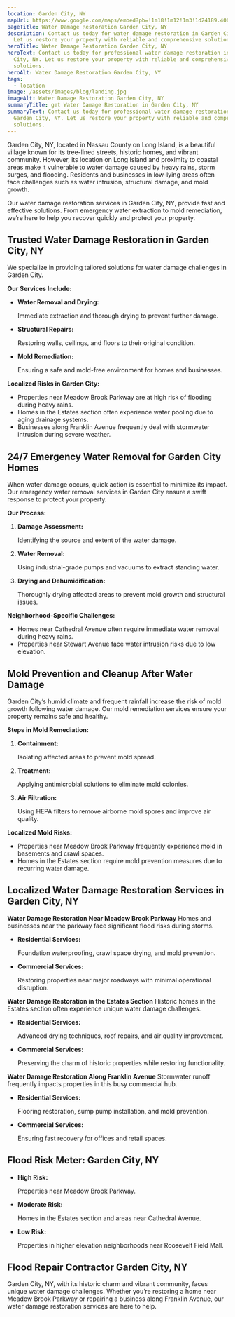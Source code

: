 ```yaml
---
location: Garden City, NY
mapUrl: https://www.google.com/maps/embed?pb=!1m18!1m12!1m3!1d24189.40677694818!2d-73.66645699307493!3d40.725151861394835!2m3!1f0!2f0!3f0!3m2!1i1024!2i768!4f13.1!3m3!1m2!1s0x89c27d35233e45c5%3A0xee07a487305d599!2sGarden%20City%2C%20NY!5e0!3m2!1sen!2sus!4v1735533747517!5m2!1sen!2sus
pageTitle: Water Damage Restoration Garden City, NY
description: Contact us today for water damage restoration in Garden City, NY.
  Let us restore your property with reliable and comprehensive solutions.
heroTitle: Water Damage Restoration Garden City, NY
heroText: Contact us today for professional water damage restoration in Garden
  City, NY. Let us restore your property with reliable and comprehensive
  solutions.
heroAlt: Water Damage Restoration Garden City, NY
tags:
  - location
image: /assets/images/blog/landing.jpg
imageAlt: Water Damage Restoration Garden City, NY
summaryTitle: get Water Damage Restoration in Garden City, NY
summaryText: Contact us today for professional water damage restoration in
  Garden City, NY. Let us restore your property with reliable and comprehensive
  solutions.
---
```

Garden City, NY, located in Nassau County on Long Island, is a beautiful village known for its tree-lined streets, historic homes, and vibrant community. However, its location on Long Island and proximity to coastal areas make it vulnerable to water damage caused by heavy rains, storm surges, and flooding. Residents and businesses in low-lying areas often face challenges such as water intrusion, structural damage, and mold growth.

Our water damage restoration services in Garden City, NY, provide fast and effective solutions. From emergency water extraction to mold remediation, we’re here to help you recover quickly and protect your property.

## **Trusted Water Damage Restoration in Garden City, NY**

We specialize in providing tailored solutions for water damage challenges in Garden City.

**Our Services Include:**

* **Water Removal and Drying:**

   Immediate extraction and thorough drying to prevent further damage.
* **Structural Repairs:**

   Restoring walls, ceilings, and floors to their original condition.
* **Mold Remediation:**

   Ensuring a safe and mold-free environment for homes and businesses.

**Localized Risks in Garden City:**

* Properties near Meadow Brook Parkway are at high risk of flooding during heavy rains.
* Homes in the Estates section often experience water pooling due to aging drainage systems.
* Businesses along Franklin Avenue frequently deal with stormwater intrusion during severe weather.

## **24/7 Emergency Water Removal for Garden City Homes**

When water damage occurs, quick action is essential to minimize its impact. Our emergency water removal services in Garden City ensure a swift response to protect your property.

**Our Process:**

1. **Damage Assessment:**

    Identifying the source and extent of the water damage.
2. **Water Removal:**

    Using industrial-grade pumps and vacuums to extract standing water.
3. **Drying and Dehumidification:**

    Thoroughly drying affected areas to prevent mold growth and structural issues.

**Neighborhood-Specific Challenges:**

* Homes near Cathedral Avenue often require immediate water removal during heavy rains.
* Properties near Stewart Avenue face water intrusion risks due to low elevation.

## **Mold Prevention and Cleanup After Water Damage**

Garden City’s humid climate and frequent rainfall increase the risk of mold growth following water damage. Our mold remediation services ensure your property remains safe and healthy.

**Steps in Mold Remediation:**

1. **Containment:**

    Isolating affected areas to prevent mold spread.
2. **Treatment:**

    Applying antimicrobial solutions to eliminate mold colonies.
3. **Air Filtration:**

    Using HEPA filters to remove airborne mold spores and improve air quality.

**Localized Mold Risks:**

* Properties near Meadow Brook Parkway frequently experience mold in basements and crawl spaces.
* Homes in the Estates section require mold prevention measures due to recurring water damage.

## **Localized Water Damage Restoration Services in Garden City, NY**

**Water Damage Restoration Near Meadow Brook Parkway**
Homes and businesses near the parkway face significant flood risks during storms.

* **Residential Services:**

   Foundation waterproofing, crawl space drying, and mold prevention.
* **Commercial Services:**

   Restoring properties near major roadways with minimal operational disruption.

**Water Damage Restoration in the Estates Section**
Historic homes in the Estates section often experience unique water damage challenges.

* **Residential Services:**

   Advanced drying techniques, roof repairs, and air quality improvement.
* **Commercial Services:**

   Preserving the charm of historic properties while restoring functionality.

**Water Damage Restoration Along Franklin Avenue**
Stormwater runoff frequently impacts properties in this busy commercial hub.

* **Residential Services:**

   Flooring restoration, sump pump installation, and mold prevention.
* **Commercial Services:**

   Ensuring fast recovery for offices and retail spaces.

## **Flood Risk Meter: Garden City, NY**

* **High Risk:**

   Properties near Meadow Brook Parkway.
* **Moderate Risk:**

   Homes in the Estates section and areas near Cathedral Avenue.
* **Low Risk:**

   Properties in higher elevation neighborhoods near Roosevelt Field Mall.

## **Flood Repair Contractor Garden City, NY**

Garden City, NY, with its historic charm and vibrant community, faces unique water damage challenges. Whether you’re restoring a home near Meadow Brook Parkway or repairing a business along Franklin Avenue, our water damage restoration services are here to help.
